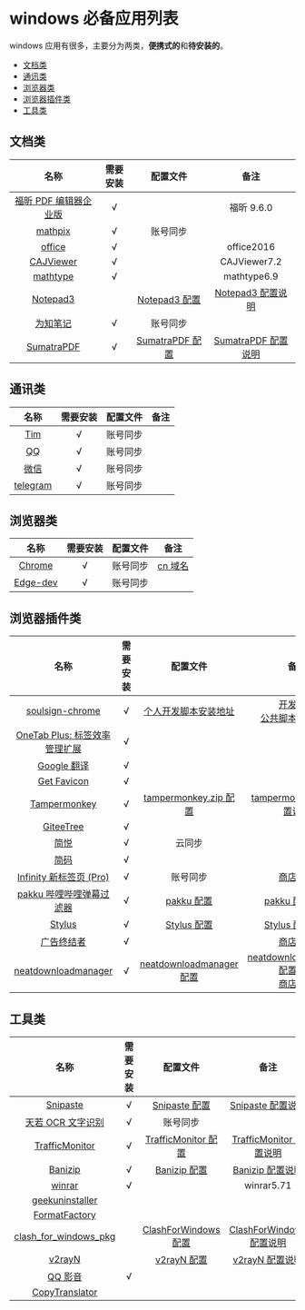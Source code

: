# windows 必备应用列表

windows 应用有很多，主要分为两类，**便携式的**和**待安装的**。

- [文档类](#文档类)
- [通讯类](#通讯类)
- [浏览器类](#浏览器类)
- [浏览器插件类](#浏览器插件类)
- [工具类](#工具类)

## 文档类

|                                     名称                                     | 需要安装 |                                                  配置文件                                                   |                                                      备注                                                      |
| :--------------------------------------------------------------------------: | :------: | :---------------------------------------------------------------------------------------------------------: | :------------------------------------------------------------------------------------------------------------: |
|      [福昕 PDF 编辑器企业版](https://www.foxitsoftware.cn/pdf-editor/)       | &radic;  |                                                                                                             |                                                   福昕 9.6.0                                                   |
|                       [mathpix](https://mathpix.com/)                        | &radic;  |                                                  账号同步                                                   |
|                   [office](https://www.office.com/?auth=1)                   | &radic;  |                                                                                                             |                                                   office2016                                                   |
|             [CAJViewer](http://cajviewer.cnki.net/download.html)             | &radic;  |                                                                                                             |                                                  CAJViewer7.2                                                  |
|               [mathtype](https://www.mathtype.cn/xiazai.html)                | &radic;  |                                                                                                             |                                                  mathtype6.9                                                   |
|          [Notepad3](https://www.rizonesoft.com/downloads/notepad3/)          |          |     [Notepad3 配置](https://github.com/yi-Xu-0100/Application-Lists/tree/master/Configuration/Notepad3)     |    [Notepad3 配置说明](https://github.com/yi-Xu-0100/Application-Lists/tree/master/Configuration#notepad3)     |
|                    [为知笔记](https://www.wiz.cn/zh-cn/)                     | &radic;  |                                                  账号同步                                                   |
| [SumatraPDF](https://www.sumatrapdfreader.org/download-free-pdf-viewer.html) | &radic;  | [SumatraPDF 配置](https://github.com/yi-Xu-0100/Application-Lists/blob/master/Configuration/SumatraPDF.txt) | [SumatraPDF 配置说明](https://github.com/yi-Xu-0100/Application-Lists/tree/master/Configuration#sumatrapdftxt) |

## 通讯类

|                    名称                    | 需要安装 | 配置文件 | 备注  |
| :----------------------------------------: | :------: | :------: | :---: |
| [Tim](https://office.qq.com/download.html) | &radic;  | 账号同步 |
|       [QQ](https://im.qq.com/pcqq/)        | &radic;  | 账号同步 |
|       [微信](https://weixin.qq.com/)       | &radic;  | 账号同步 |
|   [telegram](https://telegram.org/apps)    | &radic;  | 账号同步 |

## 浏览器类

|                                名称                                | 需要安装 | 配置文件 |                   备注                   |
| :----------------------------------------------------------------: | :------: | :------: | :--------------------------------------: |
|              [Chrome](https://www.google.com/chrome/)              | &radic;  | 账号同步 | [cn 域名](https://www.google.cn/chrome/) |
| [Edge-dev](https://www.microsoft.com/en-us/edge/business/download) | &radic;  | 账号同步 |

## 浏览器插件类

|                                                                 名称                                                                  | 需要安装 |                                                            配置文件                                                            |                                                                                                                         备注                                                                                                                          |
| :-----------------------------------------------------------------------------------------------------------------------------------: | :------: | :----------------------------------------------------------------------------------------------------------------------------: | :---------------------------------------------------------------------------------------------------------------------------------------------------------------------------------------------------------------------------------------------------: |
|                                     [soulsign-chrome](https://github.com/inu1255/soulsign-chrome)                                     | &radic;  |                                 [个人开发脚本安装地址](https://soulsign.inu1255.cn/?uid=1176)                                  |                                                                      [开发者版](https://github.com/inu1255/soulsign-chrome)<br>[公共脚本发布平台](https://soulsign.inu1255.cn/)                                                                       |
| [OneTab Plus: 标签效率管理扩展](https://chrome.google.com/webstore/detail/onetab-plustab-manage-pro/lepdjbhbkpfenckechpdfohdmkhogojf) | &radic;  |
|              [Google 翻译](https://chrome.google.com/webstore/detail/google-translate/aapbdbdomjkkjkaonfhkkikfgjllcleb)               | &radic;  |
|                 [Get Favicon](https://chrome.google.com/webstore/detail/get-favicon/gpipahagclehninhhjkhbkliinfofnhe)                 | &radic;  |
|                                             [Tampermonkey](https://www.tampermonkey.net/)                                             | &radic;  |      [tampermonkey.zip 配置](https://github.com/yi-Xu-0100/Application-Lists/blob/master/Configuration/tampermonkey.zip)       |                                                                [tampermonkey.zip 配置说明](https://github.com/yi-Xu-0100/Application-Lists/tree/master/Configuration#tampermonkeyzip)                                                                 |
|                                          [GiteeTree](https://gitee.com/oschina/GitCodeTree)                                           | &radic;  |
|                                                  [简悦](http://ksria.com/simpread/)                                                   | &radic;  |                                                             云同步                                                             |
|             [简码](https://microsoftedge.microsoft.com/addons/detail/%E7%AE%80%E7%A0%81/dpgjdomgklccodklkokapnaehbocnmfo)             | &radic;  |
|                                      [Infinity 新标签页 (Pro)](https://www.infinitynewtab.com/)                                       | &radic;  |                                                            账号同步                                                            |                                                                      [商店版本](https://chrome.google.com/webstore/detail/infinity-new-tab-pro/nnnkddnnlpamobajfibfdgfnbcnkgngh)                                                                      |
|                                        [pakku 哔哩哔哩弹幕过滤器](https://s.xmcp.ml/pakkujs/)                                         | &radic;  |               [pakku 配置](https://github.com/yi-Xu-0100/Application-Lists/blob/master/Configuration/pakku.json)               |                                                                         [pakku 配置说明](https://github.com/yi-Xu-0100/Application-Lists/tree/master/Configuration#pakkujson)                                                                         |
|                                                [Stylus](https://add0n.com/stylus.html)                                                | &radic;  |              [Stylus 配置](https://github.com/yi-Xu-0100/Application-Lists/blob/master/Configuration/stylus.json)              |                                                                        [Stylus 配置说明](https://github.com/yi-Xu-0100/Application-Lists/tree/master/Configuration#stylusjson)                                                                        |
|                                               [广告终结者](https://www.adtchrome.com/)                                                | &radic;  |                                                                                                                                |                                                         [商店版本](https://chrome.google.com/webstore/detail/%E5%B9%BF%E5%91%8A%E7%BB%88%E7%BB%93%E8%80%85/fpdnjdlbdmifoocedhkighhlbchbiikl)                                                          |
|                                      [neatdownloadmanager](https://www.neatdownloadmanager.com/)                                      | &radic;  | [neatdownloadmanager 配置](https://github.com/yi-Xu-0100/Application-Lists/blob/master/Configuration/neatdownloadmanager.json) | [neatdownloadmanager 配置说明](https://github.com/yi-Xu-0100/Application-Lists/tree/master/Configuration#neatdownloadmanagerjson)<br>[商店版本](https://chrome.google.com/webstore/detail/neatdownloadmanager-exten/cpcifbdmkopohnnofedkjghjiclmhdah) |

## 工具类

|                                        名称                                        | 需要安装 |                                                     配置文件                                                      |                                                         备注                                                          |
| :--------------------------------------------------------------------------------: | :------: | :---------------------------------------------------------------------------------------------------------------: | :-------------------------------------------------------------------------------------------------------------------: |
|                        [Snipaste](https://zh.snipaste.com/)                        | &radic;  |      [Snipaste 配置](https://github.com/yi-Xu-0100/Application-Lists/blob/master/Configuration/snipaste.ini)      |      [Snipaste 配置说明](https://github.com/yi-Xu-0100/Application-Lists/tree/master/Configuration#snipasteini)       |
|                    [天若 OCR 文字识别](https://tianruoocr.cn/)                     | &radic;  |                                                     账号同步                                                      |
|     [TrafficMonitor](https://github.com/zhongyang219/TrafficMonitor/releases)      | &radic;  |  [TrafficMonitor 配置](https://github.com/yi-Xu-0100/Application-Lists/tree/master/Configuration/TrafficMonitor)  |  [TrafficMonitor 配置说明](https://github.com/yi-Xu-0100/Application-Lists/tree/master/Configuration#TrafficMonitor)  |
|                   [Banizip](https://www.bandisoft.com/bandizip/)                   | &radic;  |      [Banizip 配置](https://github.com/yi-Xu-0100/Application-Lists/blob/master/Configuration/Bandizip.reg)       |       [Banizip 配置说明](https://github.com/yi-Xu-0100/Application-Lists/tree/master/Configuration#banizipreg)        |
|                        [winrar](http://www.winrar.com.cn/)                         | &radic;  |                                                                                                                   |                                                      winrar5.71                                                       |
|              [geekuninstaller](https://geekuninstaller.com/download)               |
|       [FormatFactory](http://www.pcfreetime.com/formatfactory/CN/index.html)       |
| [clash_for_windows_pkg](https://github.com/Fndroid/clash_for_windows_pkg/releases) |          | [ClashForWindows 配置](https://github.com/yi-Xu-0100/Application-Lists/tree/master/Configuration/ClashForWindows) | [ClashForWindows 配置说明](https://github.com/yi-Xu-0100/Application-Lists/tree/master/Configuration#clashforwindows) |
|                 [v2rayN](https://github.com/2dust/v2rayN/releases)                 |          |        [v2rayN 配置](https://github.com/yi-Xu-0100/Application-Lists/blob/master/Configuration/v2rayN.txt)        |        [v2rayN 配置说明](https://github.com/yi-Xu-0100/Application-Lists/tree/master/Configuration#v2rayntxt)         |
|                         [QQ 影音](https://player.qq.com/)                          | &radic;  |
|            [CopyTranslator](https://copytranslator.github.io/download/)            |
